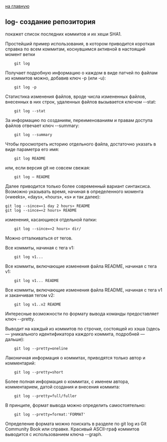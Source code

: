  [на главную](/readme.md)

## log- cоздание репозитория

покажет список последних коммитов и их хеши SHA1.

Простейший пример использования, в котором приводится короткая справка по всем коммитам, коснувшимся активной в настоящий момент ветки 

        git log

Получает подробную информацию о каждом в виде патчей по файлам из коммитов можно, добавив ключ -p (или -u):

        git log -p

Статистика изменения файлов, вроде числа измененных файлов, внесенных в них строк, удаленных файлов вызывается ключом --stat:

        git log --stat

За информацию по созданиям, переименованиям и правам доступа файлов отвечает ключ --summary:

        git log --summary

Чтобы просмотреть историю отдельного файла, достаточно указать в виде параметра его имя:

        git log README

или, если версия git не совсем свежая:

        git log — README

Далее приводится только более современный вариант синтаксиса. Возможно указывать время, начиная в определенного момента («weeks», «days», «hours», «s» и так далее):

    git log --since=«1 day 2 hours» README
    git log --since=«2 hours» README

изменения, касающиеся отдельной папки:

        git log --since=«2 hours» dir/

Можно отталкиваться от тегов.

Все коммиты, начиная с тега v1:

        git log v1...

Все коммиты, включающие изменения файла README, начиная с тега v1:

        git log v1... README

Все коммиты, включающие изменения файла README, начиная с тега v1 и заканчивая тегом v2:

        git log v1..v2 README

Интересные возможности по формату вывода команды предоставляет ключ --pretty.

Выводит на каждый из коммитов по строчке, состоящей из хэша (здесь — уникального идентификатора каждого коммита, подробней — дальше):

        git log --pretty=oneline

Лаконичная информация о коммитах, приводятся только автор и комментарий:

        git log --pretty=short

Более полная информация о коммитах, с именем автора, комментарием, датой создания и внесения коммита:

        git log --pretty=full/fuller

В принципе, формат вывода можно определить самостоятельно:

        git log --pretty=format:'FORMAT'

Определение формата можно поискать в разделе по git log из Git Community Book или справке. Красивый ASCII-граф коммитов выводится с использованием ключа --graph.